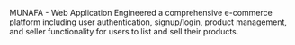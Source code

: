 MUNAFA - Web Application
Engineered a comprehensive e-commerce platform including user authentication, signup/login, 
product management, and seller functionality for users to list and sell their products.

